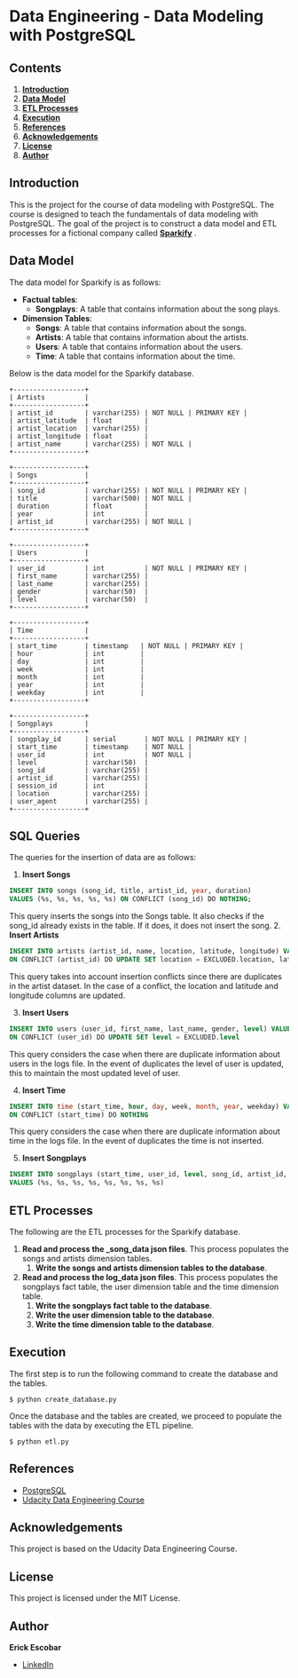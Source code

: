 # Data Engineering - Data Modeling with PostgreSQL

## Contents
1. [**Introduction**](#introduction)
2. [**Data Model**](#data-model)
3. [**ETL Processes**](#etl-processes)
4. [**Execution**](#execution)
6. [**References**](#references)
7. [**Acknowledgements**](#acknowledgements)
8. [**License**](#license)
9. [**Author**](#author)

## Introduction
This is the project for the course of data modeling with PostgreSQL. 
The course is designed to teach the fundamentals of data modeling with PostgreSQL. 
The goal of the project is to construct a data model and ETL processes for a fictional company called 
[**Sparkify**](https://www.udacity.com/) .

## Data Model
The data model for Sparkify is as follows: 
* **Factual tables**: 
  * **Songplays**: A table that contains information about the song plays.
* **Dimension Tables**:
  * **Songs**: A table that contains information about the songs.
  * **Artists**: A table that contains information about the artists.
  * **Users**: A table that contains information about the users.
  * **Time**: A table that contains information about the time.

Below is the data model for the Sparkify database.
  

    +------------------+
    | Artists          |
    +------------------+
    | artist_id        | varchar(255) | NOT NULL | PRIMARY KEY | 
    | artist_latitude  | float        | 
    | artist_location  | varchar(255) | 
    | artist_longitude | float        | 
    | artist_name      | varchar(255) | NOT NULL | 
    +------------------+

    +------------------+
    | Songs            |
    +------------------+
    | song_id          | varchar(255) | NOT NULL | PRIMARY KEY | 
    | title            | varchar(500) | NOT NULL | 
    | duration         | float        | 
    | year             | int          | 
    | artist_id        | varchar(255) | NOT NULL | 
    +------------------+

    +------------------+
    | Users            |
    +------------------+
    | user_id          | int          | NOT NULL | PRIMARY KEY | 
    | first_name       | varchar(255) |
    | last_name        | varchar(255) | 
    | gender           | varchar(50)  |
    | level            | varchar(50)  |
    +------------------+

    +------------------+
    | Time             |
    +------------------+
    | start_time       | timestamp   | NOT NULL | PRIMARY KEY | 
    | hour             | int         |            
    | day              | int         |                             
    | week             | int         |                                              
    | month            | int         |
    | year             | int         |
    | weekday          | int         |
    +------------------+

    +------------------+
    | Songplays        |    
    +------------------+
    | songplay_id      | serial       | NOT NULL | PRIMARY KEY | 
    | start_time       | timestamp    | NOT NULL | 
    | user_id          | int          | NOT NULL | 
    | level            | varchar(50)  | 
    | song_id          | varchar(255) | 
    | artist_id        | varchar(255) |
    | session_id       | int          | 
    | location         | varchar(255) | 
    | user_agent       | varchar(255) | 
    +------------------+
 
## SQL Queries
The queries for the insertion of data are as follows:

1. **Insert Songs**
```sql
INSERT INTO songs (song_id, title, artist_id, year, duration)
VALUES (%s, %s, %s, %s, %s) ON CONFLICT (song_id) DO NOTHING;
```
This query inserts the songs into the Songs table. It also checks if the song_id already exists in the table. 
If it does, it does not insert the song.
2. **Insert Artists**
```sql
INSERT INTO artists (artist_id, name, location, latitude, longitude) VALUES (%s, %s, %s, %s, %s)
ON CONFLICT (artist_id) DO UPDATE SET location = EXCLUDED.location, latitude = EXCLUDED.latitude, longitude = EXCLUDED.longitude
```
This query takes into account insertion conflicts since there are duplicates in the artist dataset.
In the case of a conflict, the location and latitude and longitude columns are updated.

3. **Insert Users**
```sql
INSERT INTO users (user_id, first_name, last_name, gender, level) VALUES (%s, %s, %s, %s, %s)
ON CONFLICT (user_id) DO UPDATE SET level = EXCLUDED.level
```
This query considers the case when there are duplicate information about users in the logs file. 
In the event of duplicates the level of user is updated, this to maintain the most updated level of user.

4. **Insert Time**
```sql
INSERT INTO time (start_time, hour, day, week, month, year, weekday) VALUES (%s, %s, %s, %s, %s, %s, %s)
ON CONFLICT (start_time) DO NOTHING
```
This query considers the case when there are duplicate information about time in the logs file. 
In the event of duplicates the time is not inserted.

5. **Insert Songplays**
```sql
INSERT INTO songplays (start_time, user_id, level, song_id, artist_id, session_id, location, user_agent) 
VALUES (%s, %s, %s, %s, %s, %s, %s, %s)
```

## ETL Processes
The following are the ETL processes for the Sparkify database.
1. **Read and process the _song_data json files**. This process populates the songs and artists dimension tables.
   1. **Write the songs and artists dimension tables to the database**. 
2. **Read and process the log_data json files**. This process populates the songplays fact table, 
the user dimension table and the time dimension table.
   1. **Write the songplays fact table to the database**. 
   2. **Write the user dimension table to the database**. 
   3. **Write the time dimension table to the database**. 

## Execution
The first step is to run the following command to create the database and the tables.

    $ python create_database.py

Once the database and the tables are created, we proceed to populate the tables with the data
by executing the ETL pipeline.

    $ python etl.py

## References
* [PostgreSQL](https://www.postgresql.org/)
* [Udacity Data Engineering Course](https://www.udacity.com/course/data-engineer-nanodegree--nd027)

## Acknowledgements
This project is based on the Udacity Data Engineering Course.

## License
This project is licensed under the MIT License.

## Author
**Erick Escobar**
* [LinkedIn](https://www.linkedin.com/in/erick-escobar-892b20103/)



